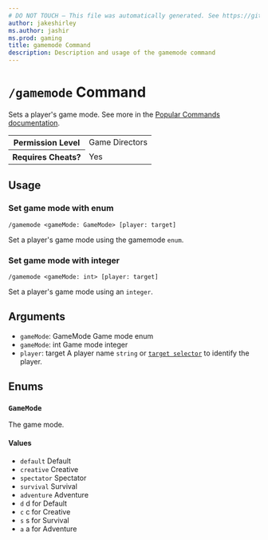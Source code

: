 ```yaml
---
# DO NOT TOUCH — This file was automatically generated. See https://github.com/mojang/minecraftapidocsgenerator to modify descriptions, examples, etc.
author: jakeshirley
ms.author: jashir
ms.prod: gaming
title: gamemode Command
description: Description and usage of the gamemode command
---
```

# `/gamemode` Command
Sets a player's game mode. See more in the [Popular Commands documentation](https://learn.microsoft.com/minecraft/creator/documents/commandspopularcommands#gamemode).

<table>
  <tr>
    <th>Permission Level</th>
    <td>Game Directors</td>
  </tr>
  <tr>
    <th>Requires Cheats?</th>
    <td>Yes</td>
  </tr>
</table>

## Usage
### Set game mode with enum
`/gamemode <gameMode: GameMode> [player: target]`

Set a player's game mode using the gamemode `enum`.

### Set game mode with integer
`/gamemode <gameMode: int> [player: target]`

Set a player's game mode using an `integer`.

## Arguments
- `gameMode`: GameMode
Game mode enum
- `gameMode`: int
Game mode integer
- `player`: target
A player name `string` or [`target selector`](https://learn.microsoft.com/minecraft/creator/documents/commandsintroduction#target-selectors) to identify the player.

## Enums
### `GameMode`
The game mode.

#### Values
- `default`
Default
- `creative`
Creative
- `spectator`
Spectator
- `survival`
Survival
- `adventure`
Adventure
- `d`
d for Default
- `c`
c for Creative
- `s`
s for Survival
- `a`
a for Adventure
